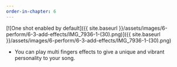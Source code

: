 ```yaml
---
order-in-chapter: 6
---
```


[![One shot enabled by default]({{ site.baseurl }}/assets/images/6-perform/6-3-add-effects/IMG_7936-1-(30).png)]({{
site.baseurl }}/assets/images/6-perform/6-3-add-effects/IMG_7936-1-(30).png)

- You can play multi fingers effects to give a unique and vibrant personality to your song.
